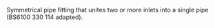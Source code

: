 Symmetrical pipe fitting that unites two or more inlets into a single pipe (BS6100 330 114 adapted).